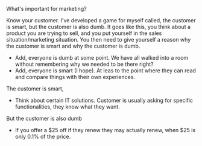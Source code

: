 
What's important for marketing?


Know your customer. I've developed a game for myself called, the customer is smart, but the customer is also dumb. It goes like this, you think about a product you are trying to sell, and you put yourself in the sales situation/marketing situation. You then need to give yourself a reason why the customer is smart and why the customer is dumb.

- Add, everyone is dumb at some point. We have all walked into a room without remembering why we needed to be there right?
- Add, everyone is smart (I hope). At leas to the point where they can read and compare things with their own experiences.

The customer is smart,
- Think about certain IT solutions. Customer is usually asking for specific functionalities, they know what they want.

But the customer is also dumb
- If you offer a $25 off if they renew they may actually renew, when $25 is only 0.1% of the price.


